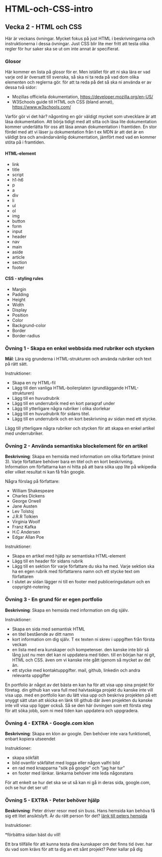 # HTML-och-CSS-intro

## Vecka 2 - HTML och CSS

Här är veckans övningar. Mycket fokus på just HTML i beskrivningarna och instruktionerna i dessa övningar. 
Just CSS blir lite mer fritt att testa olika regler för hur saker ska se ut om inte annat är specifierat.

### Glosor
Här kommer en lista på glosor för er. Men istället för att ni ska lära er vad varje ord är översatt till svenska, så ska ni ta reda på vad dom olika elementen och reglerna gör.
för att ta reda på det så ska ni använda er av dessa två sidor:

* Mozillas officiella dokumentation, https://developer.mozilla.org/en-US/
* W3Schools guide till HTML och CSS (bland annat), https://www.w3schools.com/

Varför gör vi det här? någonting en gör väldigt mycket som utvecklare är att läsa dokumentation. Att börja tidigt med att sitta och läsa lite dokumentation kommer underlätta för oss att läsa annan dokumentation i framtiden.
En stor fördel med att vi läser ju dokumentation från t ex MDN är att det är en väldigt bra och användarvänlig dokumentation, jämfört med vad en kommer stöta på i framtiden.

#### HTML-element

* link
* title
* script
* h1-h6
* p
* a
* div
* li
* ul
* ol
* img
* button
* form
* input
* header
* nav
* main
* aside
* article
* section
* footer

#### CSS - styling rules

* Margin
* Padding
* Height
* Width
* Display
* Position
* Color
* Backgrund-color
* Border
* Border-radius




### Övning 1 - Skapa en enkel webbsida med rubriker och stycken

**Mål**: Lära sig grunderna i HTML-strukturen och använda rubriker och text på rätt sätt.

Instruktioner:
* Skapa en ny HTML-fil
* Lägg till den vanliga HTML-boilerplaten (grundläggande HTML-strukturen)
* Lägg till en huvudrubrik
* Lägg till en underrubrik med en kort paragraf under
* Lägg till ytterligare några rubriker i olika storlekar
* Lägg till en huvudrubrik för sidans titel.
* Lägg till en underrubrik och en kort beskrivning av sidan med ett stycke.

Lägg till ytterligare några rubriker och stycken för att skapa en enkel artikel med underrubriker.

### Övning 2 - Använda semantiska blockelement för en artikel

**Beskrivning**: Skapa en hemsida med information om olika författare (minst 3). Varje författare behöver bara en titel och en kort beskrivning.
Information om författarna kan ni hitta på att bara söka upp lite på wikipedia eller vilket resultat ni kan få från google.

Några förslag på författare:
* William Shakespeare
* Charles Dickens
* George Orwell
* Jane Austen
* Lev Tolstoj
* J.R.R Tolkien
* Virginia Woolf
* Franz Kafka
* H.C Andersen
* Edgar Allan Poe

Instruktioner:

* Skapa en artikel med hjälp av semantiska HTML-element
* Lägg till en header för sidans rubrik
* Lägg till en sektion för varje författare du ska ha med. Varje sektion ska ha en egen rubrik med författarens namn och ett stycke text om författaren
* I slutet av sidan lägger ni till en footer med publiceringsdatum och en copyright-notering

### Övning 3 - En grund för er egen portfolio

**Beskrivning**: Skapa en hemsida med information om dig själv.

Instruktioner:

* Skapa en sida med semantisk HTML
* en titel bestående av ditt namn
* kort information om dig själv. T ex texten ni skrev i uppgiften från första veckan
* en lista med era kunskaper och kompetenser. den kanske inte blir så lång just nu men det kan ni uppdatera med tiden. till en början har ni git, HTML och CSS. även om vi kanske inte gått igenom så mycket av det än.
* ett stycke med kontaktuppgifter. mail, github, linkedin och andra relevanta uppgifter

En portfolio är något av det bästa en kan ha för att visa upp sina projekt för företag. din github kan vara full med halvtaskiga projekt du kanske inte vill visa upp. med en portfolio kan du lätt visa upp och beskriva projekten på ett snyggt sätt utan att skicka en länk till github där även projekten du kanske inte vill visa upp ligger också.
Så se den här övningen som ett första steg för att söka jobb, som ni med tiden kan uppdatera och uppgradera.

### Övning 4 - EXTRA - Google.com klon

**Beskrivning**: Skapa en klon av google. Den behöver inte vara funktionell, enbart kopiera utseendet

Instruktioner: 

* skapa sökfält
* bild ovanför sökfältet med logga eller någon valfri bild
* en rad med knapparna "sök på google" och "jag har tur"
* en footer med länkar. länkarna behöver inte leda någonstans

För att enkelt se hur det ska se ut så kan ni gå in deras sida, google.com, och se hur det ser ut! 

### Övning 5 - EXTRA - Peter behöver hjälp

**Beskrivning**: Peter driver resor med sin buss. Hans hemsida kan behöva få sig ett litet ansiktslyft. Är du rätt person för det?
[länk till peters hemsida](https://wordpress.petersbuss.se/)

Instruktioner:

*förbättra sidan bäst du vill!

Ett bra tillfälle för att kunna testa dina kunskaper om det finns tid över. har du vad som krävs för att ta dig an ett sånt projekt? Peter kallar på dig

